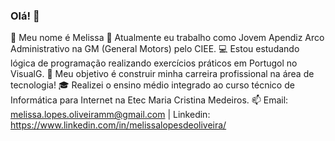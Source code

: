 ### Olá! 👋
👩 Meu nome é Melissa
🏢 Atualmente eu trabalho como Jovem Apendiz Arco Administrativo na GM (General Motors) pelo CIEE.
💻 Estou estudando lógica de programação realizando exercícios práticos em Portugol no VisualG.
🎯 Meu objetivo é construir minha carreira profissional na área de tecnologia!
🎓 Realizei o ensino médio integrado ao curso técnico de Informática para Internet na Etec Maria Cristina Medeiros.
📫 Email: melissa.lopes.oliveiramm@gmail.com | Linkedin: https://www.linkedin.com/in/melissalopesdeoliveira/ 
